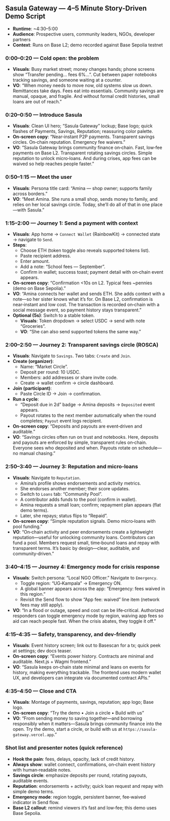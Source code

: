 ## Sasula Gateway — 4–5 Minute Story-Driven Demo Script

- **Runtime**: ~4:30–5:00
- **Audience**: Prospective users, community leaders, NGOs, developer partners
- **Context**: Runs on Base L2; demo recorded against Base Sepolia testnet

### 0:00–0:20 — Cold open: the problem
- **Visuals**: Busy market street; money changes hands; phone screens show “Transfer pending… fees 6%…”. Cut between paper notebooks tracking savings, and someone waiting at a counter.
- **VO**: “When money needs to move now, old systems slow us down. Remittances take days. Fees eat into essentials. Community savings are manual, opaque, and fragile. And without formal credit histories, small loans are out of reach.”

### 0:20–0:50 — Introduce Sasula
- **Visuals**: Clean UI hero; “Sasula Gateway” lockup; Base logo; quick flashes of Payments, Savings, Reputation; reassuring color palette.
- **On‑screen copy**: “Near‑instant P2P payments. Transparent savings circles. On‑chain reputation. Emergency fee waivers.”
- **VO**: “Sasula Gateway brings community finance on‑chain. Fast, low‑fee payments on Base L2. Transparent rotating savings circles. Simple reputation to unlock micro‑loans. And during crises, app fees can be waived so help reaches people faster.”

### 0:50–1:15 — Meet the user
- **Visuals**: Persona title card: “Amina — shop owner; supports family across borders.”
- **VO**: “Meet Amina. She runs a small shop, sends money to family, and relies on her local savings circle. Today, she’ll do all of that in one place—with Sasula.”

### 1:15–2:00 — Journey 1: Send a payment with context
- **Visuals**: App home → `Connect Wallet` (RainbowKit) → connected state → navigate to `Send`.
- **Steps**:
  - Choose ETH (token toggle also reveals supported tokens list).
  - Paste recipient address.
  - Enter amount.
  - Add a note: “School fees — September”.
  - Confirm in wallet; success toast; payment detail with on‑chain event appears.
- **On‑screen copy**: “Confirmation <10s on L2. Typical fees ~pennies (demo on Base Sepolia).”
- **VO**: “Amina connects her wallet and sends ETH. She adds context with a note—so her sister knows what it’s for. On Base L2, confirmation is near‑instant and low cost. The transaction is recorded on‑chain with a social message event, so payment history stays transparent.”
- **Optional (5s)**: Switch to a stable token.
  - **Visuals**: Token dropdown → select USDC → send with note “Groceries”.
  - **VO**: “She can also send supported tokens the same way.”

### 2:00–2:50 — Journey 2: Transparent savings circle (ROSCA)
- **Visuals**: Navigate to `Savings`. Two tabs: `Create` and `Join`.
- **Create (organizer)**:
  - Name: “Market Circle”.
  - Deposit per round: 10 USDC.
  - Members: add addresses or share invite code.
  - Create → wallet confirm → circle dashboard.
- **Join (participant)**:
  - Paste Circle ID → Join → confirmation.
- **Run a cycle**:
  - “Deposit due in 2d” badge → Amina deposits → `Deposited` event appears.
  - Payout rotates to the next member automatically when the round completes; `Payout` event logs recipient.
- **On‑screen copy**: “Deposits and payouts are event‑driven and auditable.”
- **VO**: “Savings circles often run on trust and notebooks. Here, deposits and payouts are enforced by simple, transparent rules on‑chain. Everyone sees who deposited and when. Payouts rotate on schedule—no manual chasing.”

### 2:50–3:40 — Journey 3: Reputation and micro‑loans
- **Visuals**: Navigate to `Reputation`.
  - Amina’s profile shows endorsements and activity metrics.
  - She endorses another member; their score updates.
  - Switch to `Loans` tab: “Community Pool”.
  - A contributor adds funds to the pool (confirm in wallet).
  - Amina requests a small loan; confirm; repayment plan appears (flat demo terms).
  - Later, she repays; status flips to “Repaid”.
- **On‑screen copy**: “Simple reputation signals. Demo micro‑loans with pool funding.”
- **VO**: “On‑chain activity and peer endorsements create a lightweight reputation—useful for unlocking community loans. Contributors can fund a pool. Members request small, time‑bound loans and repay with transparent terms. It’s basic by design—clear, auditable, and community‑driven.”

### 3:40–4:15 — Journey 4: Emergency mode for crisis response
- **Visuals**: Switch persona: “Local NGO Officer.” Navigate to `Emergency`.
  - Toggle region: “UG‑Kampala” → Emergency ON.
  - A global banner appears across the app: “Emergency: fees waived in this region.”
  - Revisit the Send flow to show “App fee: waived” line item (network fees may still apply).
- **VO**: “In a flood or outage, speed and cost can be life‑critical. Authorized responders can toggle emergency mode by region, waiving app fees so aid can reach people fast. When the crisis abates, they toggle it off.”

### 4:15–4:35 — Safety, transparency, and dev‑friendly
- **Visuals**: Event history screen; link out to Basescan for a tx; quick peek at settings; dev docs teaser.
- **On‑screen copy**: “Events power history. Contracts are minimal and auditable. Next.js + Wagmi frontend.”
- **VO**: “Sasula keeps on‑chain state minimal and leans on events for history, making everything trackable. The frontend uses modern wallet UX, and developers can integrate via documented contract APIs.”

### 4:35–4:50 — Close and CTA
- **Visuals**: Montage of payments, savings, reputation; app logo; Base logo.
- **On‑screen copy**: “Try the demo • Join a circle • Build with us”
- **VO**: “From sending money to saving together—and borrowing responsibly when it matters—Sasula brings community finance into the open. Try the demo, start a circle, or build with us at `https://sasula-gateway.vercel.app`.”

### Shot list and presenter notes (quick reference)
- **Hook the pain**: fees, delays, opacity, lack of credit history.
- **Always show**: wallet connect, confirmations, on‑chain event history with human‑readable notes.
- **Savings circle**: emphasize deposits per round, rotating payouts, auditable events.
- **Reputation**: endorsements + activity; quick loan request and repay with simple demo terms.
- **Emergency mode**: region toggle, persistent banner, fee‑waived indicator in Send flow.
- **Base L2 callout**: remind viewers it’s fast and low‑fee; this demo uses Base Sepolia.
